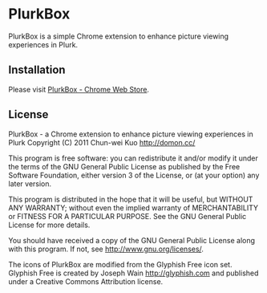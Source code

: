 PlurkBox
========

PlurkBox is a simple Chrome extension to enhance picture viewing experiences in Plurk.


Installation
------------

Please visit [PlurkBox - Chrome Web Store](https://chrome.google.com/webstore/detail/pjbhgmojakgmjkeilapaekjmclnifkpf).


License
-------

PlurkBox - a Chrome extension to enhance picture viewing experiences in Plurk
Copyright (C) 2011  Chun-wei Kuo <http://domon.cc/>

This program is free software: you can redistribute it and/or modify
it under the terms of the GNU General Public License as published by
the Free Software Foundation, either version 3 of the License, or
(at your option) any later version.

This program is distributed in the hope that it will be useful,
but WITHOUT ANY WARRANTY; without even the implied warranty of
MERCHANTABILITY or FITNESS FOR A PARTICULAR PURPOSE.  See the
GNU General Public License for more details.

You should have received a copy of the GNU General Public License
along with this program.  If not, see <http://www.gnu.org/licenses/>.


The icons of PlurkBox are modified from the Glyphish Free icon set.
Glyphish Free is created by Joseph Wain <http://glyphish.com> and
published under a Creative Commons Attribution license.

